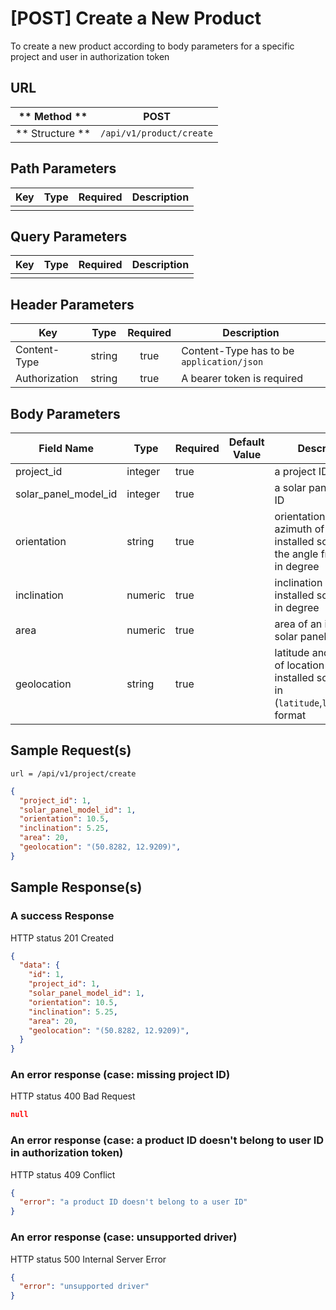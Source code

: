 # [POST] Create a New Product

To create a new product according to body parameters for a specific project and user in authorization token

## URL

| ** Method **    | POST                       | 
| --------------- | -------------------------- | 
| ** Structure ** | `/api/v1/product/create`   |


## Path Parameters

| Key       | Type      | Required     | Description                     |
| --------- | :-------: | :----------: | ------------------------------- |
|           |           |              |                                 |


## Query Parameters

| Key                | Type      | Required  | Description                   |
| ------------------ | :-------: | :-------: | ----------------------------- |
|                    |           |           |                               |


## Header Parameters

| Key                 | Type       | Required  | Description                                 |
| ------------------- | :--------: | :-------: | ------------------------------------------- |
| Content-Type        | string     | true      | Content-Type has to be `application/json`   |
| Authorization       | string     | true      | A bearer token is required                  |


## Body Parameters

| Field Name           | Type     | Required | Default Value   |  Description                                                                       |
| -------------------- | -------- | -------- | --------------- | ---------------------------------------------------------------------------------- |
| project_id           | integer  | true     |                 | a project ID                                                                       |
| solar_panel_model_id | integer  | true     |                 | a solar panel model ID                                                             |
| orientation          | string   | true     |                 | orientation or azimuth of an installed solar panel, the angle from North in degree |
| inclination          | numeric  | true     |                 | inclination or tilt of an installed solar panel in degree                          |
| area                 | numeric  | true     |                 | area of an installed solar panel                                                   |
| geolocation          | string   | true     |                 | latitude and longitude of location of an installed solar panel in (`latitude`,`longtitude`) format |


## Sample Request(s) 
```
url = /api/v1/project/create
```
```json
{
  "project_id": 1,
  "solar_panel_model_id": 1,
  "orientation": 10.5,
  "inclination": 5.25,
  "area": 20,
  "geolocation": "(50.8282, 12.9209)",
}
```

## Sample Response(s)
### A success Response
HTTP status 201 Created
```json
{
  "data": {
    "id": 1,
    "project_id": 1,
    "solar_panel_model_id": 1,
    "orientation": 10.5,
    "inclination": 5.25,
    "area": 20,
    "geolocation": "(50.8282, 12.9209)",
  }
}
```

### An error response (case: missing project ID)
HTTP status 400 Bad Request
```json
null
```

### An error response (case: a product ID doesn't belong to user ID in authorization token)
HTTP status 409 Conflict
```json
{
  "error": "a product ID doesn't belong to a user ID"
}
```

### An error response (case: unsupported driver)
HTTP status 500 Internal Server Error
```json
{
  "error": "unsupported driver"
}
```

